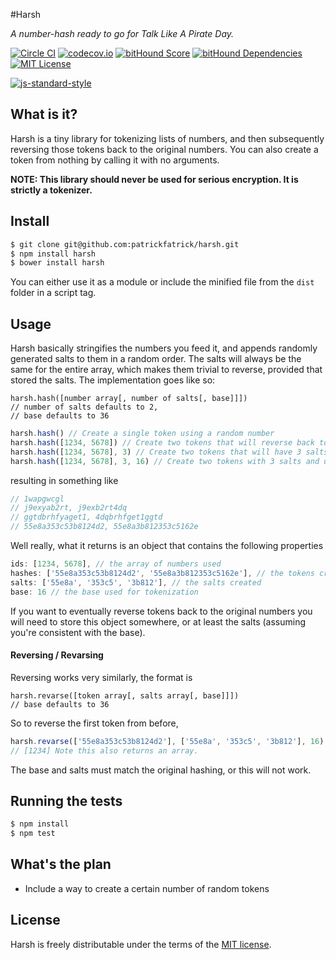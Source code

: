 #Harsh

_A number-hash ready to go for Talk Like A Pirate Day._

[![Circle CI](https://circleci.com/gh/patrickfatrick/harsh.svg?style=shield)](https://circleci.com/gh/patrickfatrick/harsh)
[![codecov.io](https://codecov.io/github/patrickfatrick/harsh/coverage.svg?branch=master)](https://codecov.io/github/patrickfatrick/harsh?branch=master)
[![bitHound Score](https://www.bithound.io/github/patrickfatrick/harsh/badges/score.svg)](https://www.bithound.io/github/patrickfatrick/harsh)
[![bitHound Dependencies](https://www.bithound.io/github/patrickfatrick/harsh/badges/dependencies.svg)](https://www.bithound.io/github/patrickfatrick/harsh/master/dependencies/npm)
[![MIT License][license-image]][license-url]

[![js-standard-style](https://cdn.rawgit.com/feross/standard/master/badge.svg)](https://github.com/feross/standard)

## What is it?

Harsh is a tiny library for tokenizing lists of numbers, and then subsequently reversing those tokens back to the original numbers. You can also create a token from nothing by calling it with no arguments.

**NOTE: This library should never be used for serious encryption. It is strictly a tokenizer.**

## Install

```bash
$ git clone git@github.com:patrickfatrick/harsh.git
$ npm install harsh
$ bower install harsh
```

You can either use it as a module or include the minified file from the `dist` folder in a script tag.

## Usage

Harsh basically stringifies the numbers you feed it, and appends randomly generated salts to them in a random order. The salts will always be the same for the entire array, which makes them trivial to reverse, provided that stored the salts. The implementation goes like so:

```
harsh.hash([number array[, number of salts[, base]]])
// number of salts defaults to 2,
// base defaults to 36
```

```javascript
harsh.hash() // Create a single token using a random number
harsh.hash([1234, 5678]) // Create two tokens that will reverse back to 1234 and 5678
harsh.hash([1234, 5678], 3) // Create two tokens that will have 3 salts appended to them
harsh.hash([1234, 5678], 3, 16) // Create two tokens with 3 salts and using base-16 (hexadecimal)
```

resulting in something like

```javascript
// 1wapgwcgl
// j9exyab2rt, j9exb2rt4dq
// ggtdbrhfyaget1, 4dqbrhfget1ggtd
// 55e8a353c53b8124d2, 55e8a3b812353c5162e
```

Well really, what it returns is an object that contains the following properties

```javascript
ids: [1234, 5678], // the array of numbers used
hashes: ['55e8a353c53b8124d2', '55e8a3b812353c5162e'], // the tokens created
salts: ['55e8a', '353c5', '3b812'], // the salts created
base: 16 // the base used for tokenization
```

If you want to eventually reverse tokens back to the original numbers you will need to store this object somewhere, or at least the salts (assuming you're consistent with the base).

#### Reversing / Revarsing

Reversing works very similarly, the format is

```
harsh.revarse([token array[, salts array[, base]]])
// base defaults to 36
```

So to reverse the first token from before, 

```javascript
harsh.revarse(['55e8a353c53b8124d2'], ['55e8a', '353c5', '3b812'], 16)
// [1234] Note this also returns an array.
```

The base and salts must match the original hashing, or this will not work.

## Running the tests

```bash
$ npm install
$ npm test
```

## What's the plan

- Include a way to create a certain number of random tokens

## License

Harsh is freely distributable under the terms of the [MIT license](./LICENSE).

[license-image]: http://img.shields.io/badge/license-MIT-blue.svg?style=flat
[license-url]: LICENSE